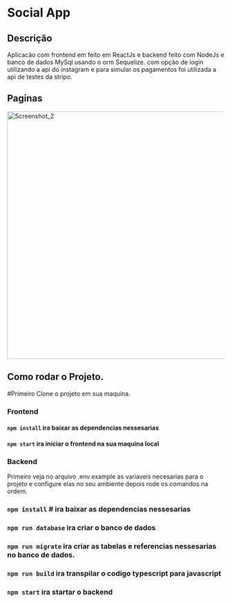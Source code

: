 # Social App

## Descrição
Aplicacão com frontend em feito em ReactJs e backend feito com NodeJs e banco de dados MySql usando o orm Sequelize.
com opção de login utilizando a api do instagram e para simular os pagamentos foi utilizada a api de testes da stripo.


## Paginas
<img width="573" alt="Screenshot_2" src="https://user-images.githubusercontent.com/70984781/175795020-b42ac43c-aa5c-4309-94ef-72bc7f3f9de7.png">

## Como rodar o Projeto.
#Primeiro Clone o projeto em sua maquina.

### Frontend
#### `npm install` ira baixar as dependencias nessesarias
#### `npm start` ira iniciar o frontend na sua maquina local

### Backend
Primeiro veja no arquivo .env.example as variaveis necesarias para o projeto e configure elas no seu ambiente depois rode os comandos na ordem.
### `npm install` # ira baixar as dependencias nessesarias
### `npm run database` ira criar o banco de dados
### `npm run migrate` ira criar as tabelas e referencias nessesarias no banco de dados.
### `npm run build` ira transpilar o codigo typescript para javascript
### `npm start` ira startar o backend
